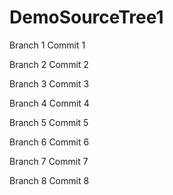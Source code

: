 # DemoSourceTree1

Branch 1 Commit 1

Branch 2 Commit 2

Branch 3 Commit 3

Branch 4 Commit 4

Branch 5 Commit 5

Branch 6 Commit 6

Branch 7 Commit 7

Branch 8 Commit 8